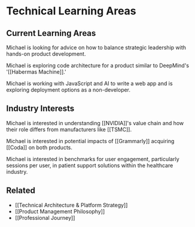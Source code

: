 # Technical Learning Areas

## Current Learning Areas
Michael is looking for advice on how to balance strategic leadership with hands-on product development.

Michael is exploring code architecture for a product similar to DeepMind's '[[Habermas Machine]].'

Michael is working with JavaScript and AI to write a web app and is exploring deployment options as a non-developer.

## Industry Interests
Michael is interested in understanding [[NVIDIA]]'s value chain and how their role differs from manufacturers like [[TSMC]].

Michael is interested in potential impacts of [[Grammarly]] acquiring [[Coda]] on both products.

Michael is interested in benchmarks for user engagement, particularly sessions per user, in patient support solutions within the healthcare industry.

## Related
- [[Technical Architecture & Platform Strategy]]
- [[Product Management Philosophy]]
- [[Professional Journey]]
